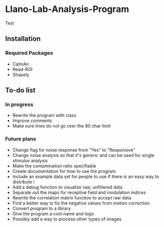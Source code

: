 # Llano-Lab-Analysis-Program

Test


## Installation
### Required Packages
* CaImAn
* Read-ROI
* Shapely

## To-do list
### In progress
* Rewrite the program with class
* Improve comments
* Make sure lines do not go over the 80 char limit
### Future plans
* Change flag for noise response from "Yes" to "Responsive"
* Change noise analysis so that it's generic and can be used for single stimulus analysis
* Make the contamination ratio specifiable
* Create documentation for how to use the program
* Include an example data set for people to use if there is an easy way to distribute i
* Add a debug function to visualize raw, unfiltered data
* Separate out the maps for receptive field and modulation indices
* Rewrite the correlation matrix function to accept raw data
* Find a better way to fix the negative values from motion correction
* Convert program to a library
* Give the program a cool name and logo
* Possibly add a way to process other types of images
